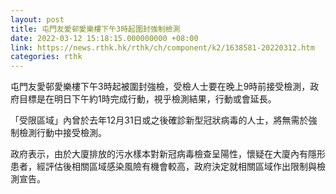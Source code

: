 ```yaml
---
layout: post
title: 屯門友愛邨愛樂樓下午3時起圍封強制檢測
date: 2022-03-12 15:18:15.000000000 +08:00
link: https://news.rthk.hk/rthk/ch/component/k2/1638581-20220312.htm
categories: rthk
---
```


屯門友愛邨愛樂樓下午3時起被圍封強檢，受檢人士要在晚上9時前接受檢測，政府目標是在明日下午約1時完成行動，視乎檢測結果，行動或會延長。

「受限區域」內曾於去年12月31日或之後確診新型冠狀病毒的人士，將無需於強制檢測行動中接受檢測。

政府表示，由於大廈排放的污水樣本對新冠病毒檢查呈陽性，懷疑在大廈內有隱形患者，經評估後相關區域感染風險有機會較高，政府決定就相關區域作出限制與檢測宣告。
